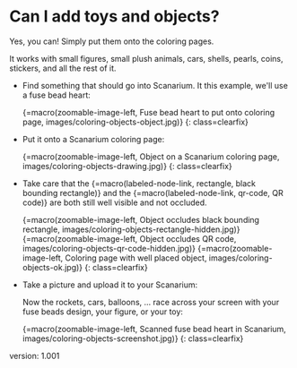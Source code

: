# Can I add toys and objects?

Yes, you can!
Simply put them onto the coloring pages.

It works with small figures, small plush animals, cars, shells, pearls, coins, stickers, and all the rest of it.

* Find something that should go into Scanarium.
    It this example, we'll use a fuse bead heart:

    {=macro(zoomable-image-left, Fuse bead heart to put onto coloring page, images/coloring-objects-object.jpg)}
{: class=clearfix}

* Put it onto a Scanarium coloring page:

    {=macro(zoomable-image-left, Object on a Scanarium coloring page, images/coloring-objects-drawing.jpg)}
{: class=clearfix}

* Take care that the {=macro(labeled-node-link, rectangle, black bounding rectangle)} and the {=macro(labeled-node-link, qr-code, QR code)} are both still well visible and not occluded.

    {=macro(zoomable-image-left, Object occludes black bounding rectangle, images/coloring-objects-rectangle-hidden.jpg)}
    {=macro(zoomable-image-left, Object occludes QR code, images/coloring-objects-qr-code-hidden.jpg)}
    {=macro(zoomable-image-left, Coloring page with well placed object, images/coloring-objects-ok.jpg)}
{: class=clearfix}

* Take a picture and upload it to your Scanarium:

    Now the rockets, cars, balloons, … race across your screen with your fuse beads design, your figure, or your toy:

    {=macro(zoomable-image-left, Scanned fuse bead heart in Scanarium, images/coloring-objects-screenshot.jpg)}
{: class=clearfix}


version: 1.001
